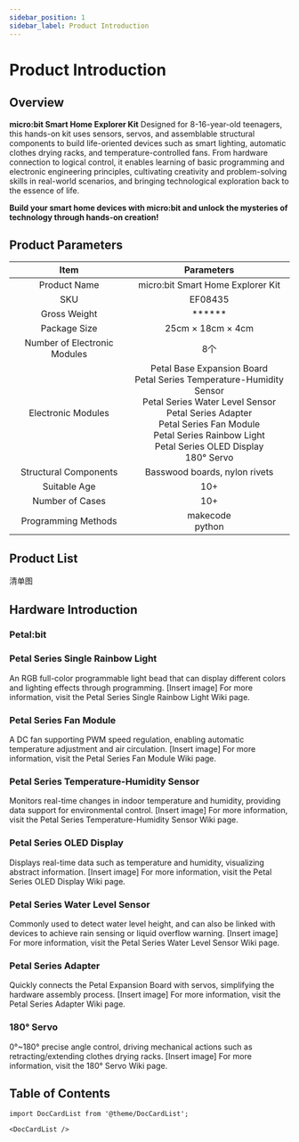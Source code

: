 ```yaml
---
sidebar_position: 1
sidebar_label: Product Introduction
---
```


# Product Introduction

## Overview

**micro:bit Smart Home Explorer Kit**
Designed for 8-16-year-old teenagers, this hands-on kit uses sensors, servos, and assemblable structural components to build life-oriented devices such as smart lighting, automatic clothes drying racks, and temperature-controlled fans. From hardware connection to logical control, it enables learning of basic programming and electronic engineering principles, cultivating creativity and problem-solving skills in real-world scenarios, and bringing technological exploration back to the essence of life.



**Build your smart home devices with micro:bit and unlock the mysteries of technology through hands-on creation!**

## Product Parameters

|           **Item**           |                        **Parameters**                        |
|:------------------:|:--------------------------------------------------------------------:|
| Product Name | micro:bit Smart Home Explorer Kit                                                 |
| SKU                | EF08435                                                            |
| Gross Weight | ******                                                             |
| Package Size | 25cm × 18cm × 4cm                              |
| Number of Electronic Modules | 8个                                                                |
| Electronic Modules | Petal Base Expansion Board<br/>Petal Series Temperature-Humidity Sensor<br/>Petal Series Water Level Sensor<br/>Petal Series Adapter<br/>Petal Series Fan Module<br/>Petal Series Rainbow Light<br/>Petal Series OLED Display<br/>180° Servo |
| Structural Components | Basswood boards, nylon rivets                           |
| Suitable Age | 10+                                                                 |
| Number of Cases | 10+                                                                 |
| Programming Methods | makecode<br/>python                               |

## Product List

清单图

## Hardware Introduction

### Petal:bit



### Petal Series Single Rainbow Light

An RGB full-color programmable light bead that can display different colors and lighting effects through programming.
[Insert image]
For more information, visit the Petal Series Single Rainbow Light Wiki page.

### Petal Series Fan Module

A DC fan supporting PWM speed regulation, enabling automatic temperature adjustment and air circulation.
[Insert image]
For more information, visit the Petal Series Fan Module Wiki page.

### Petal Series Temperature-Humidity Sensor

Monitors real-time changes in indoor temperature and humidity, providing data support for environmental control.
[Insert image]
For more information, visit the Petal Series Temperature-Humidity Sensor Wiki page.

### Petal Series OLED Display

Displays real-time data such as temperature and humidity, visualizing abstract information.
[Insert image]
For more information, visit the Petal Series OLED Display Wiki page.

### Petal Series Water Level Sensor

Commonly used to detect water level height, and can also be linked with devices to achieve rain sensing or liquid overflow warning.
[Insert image]
For more information, visit the Petal Series Water Level Sensor Wiki page.

### Petal Series Adapter

Quickly connects the Petal Expansion Board with servos, simplifying the hardware assembly process.
[Insert image]
For more information, visit the Petal Series Adapter Wiki page.

### 180° Servo

0°~180° precise angle control, driving mechanical actions such as retracting/extending clothes drying racks.
[Insert image]
For more information, visit the 180° Servo Wiki page.

## Table of Contents

```mdx-code-block
import DocCardList from '@theme/DocCardList';

<DocCardList />
```
